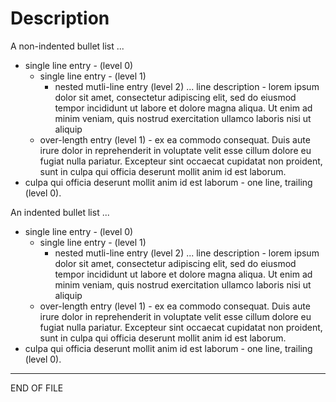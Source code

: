 # Description

A non-indented bullet list ...
- single line entry - (level 0)
  - single line entry - (level 1)
    - nested mutli-line entry (level 2) ...
      line description - lorem ipsum dolor sit amet, consectetur adipiscing elit,
      sed do eiusmod tempor incididunt ut labore et dolore magna aliqua. Ut enim
      ad minim veniam, quis nostrud exercitation ullamco laboris nisi ut aliquip
  - over-length entry (level 1) - ex ea commodo consequat. Duis aute irure dolor in reprehenderit in voluptate velit esse cillum dolore eu fugiat nulla pariatur. Excepteur sint occaecat cupidatat non proident, sunt in culpa qui officia deserunt mollit anim id est laborum.
- culpa qui officia deserunt mollit anim id est laborum - one line, trailing
(level 0).

An indented bullet list ...
- single line entry - (level 0)
  - single line entry - (level 1)
    - nested mutli-line entry (level 2) ...
      line description - lorem ipsum dolor sit amet, consectetur adipiscing elit,
      sed do eiusmod tempor incididunt ut labore et dolore magna aliqua. Ut enim
      ad minim veniam, quis nostrud exercitation ullamco laboris nisi ut aliquip
  - over-length entry (level 1) - ex ea commodo consequat. Duis aute irure dolor in reprehenderit in voluptate velit esse cillum dolore eu fugiat nulla pariatur. Excepteur sint occaecat cupidatat non proident, sunt in culpa qui officia deserunt mollit anim id est laborum.
- culpa qui officia deserunt mollit anim id est laborum - one line, trailing
(level 0).

---

END OF FILE
